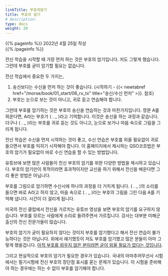 ```yaml
---
linkTitle: 부호의암기
title: 부호의 암기 
# description: 
type: docs
weight: 20
---
```

{{% pageinfo %}}
2022년 4월 25일 작성<br>
{{% /pageinfo %}}
<div oncontextmenu="return false" ondragstart="return false" onselectstart="return false">

전신 학습을 시작할 때 가장 먼저 하는 것은 부호의 암기입니다. 저도 그렇게 했습니다. 그런데 부호를 굳이 암기할 필요는 없습니다.

전신 학습에서 중요한 두 가지는,
1. 송신보다는 수신을 먼저 하는 것이 좋습니다. (시작하기 - {{< newtabref href="/morse/book/01_start/06_rx_tx" title="송신/수신 먼저" >}}. 참조)
2. 부호는 눈으로 보는 것이 아니고, 귀로 듣고 연습해야 합니다.

그런데 부호를 암기하는 것은 부호의 송신을 연습하는 것과 마찬가지입니다. 영문 A를 외운다면, A라는 부호가 ( . _ )라고 기억합니다. 이것은 송신을 하는 과정과 같습니다. 더구나 ( . _ )라는 부호를 귀로 듣는 것도 아니고, 눈으로 보거나 마음 속으로 그림을 그리게 됩니다.

전신 학습은 수신을 먼저 시작하는 것이 좋고, 수신 연습은 부호를 외울 필요없이 귀로 들으면서 부호를 익히기 시작해야 합니다. 이 홈페이지에서 제시하는 QSO코흐법은 부호의 암기가 필요없이 바로 수신 연습을 할 수 있는 방법입니다.

유튜브에 보면 많은 사람들이 전신 부호의 암기를 위한 다양한 방법을 제시하고 있습니다. 부호의 암기만이 목적이라면 효과적이지만 교신을 하기 위해서 전신을 배운다면 그리 좋은 방법은 아닙니다.

부호를 그림으로 암기하면 수신시에 하나의 과정을 더 거치게 됩니다. ( . _ )의 소리를 들으면 바로 A라고 하지 않고, 마음 속으로 ( . _ )라는 부호의 그림을 그린 다음 A를 기억해 냅니다. 시간이 더 걸리게 됩니다.

미국의 전신 클럽에서 전신을 가르치는 유튜브 영상을 보면 부호의 암기를 요구하지 않습니다. 부호를 모르는 사람에게 소리로 들려주면서 가르칩니다. 강사는 대부분 미해군 출신의 전신 전문가들이 많습니다.

부호의 암기가 굳이 필요하지 않다는 것이지 부호를 암기했다고 해서 전신 연습이 불가능하다는 것은 아닙니다. 위에서 얘기했듯이 저도 부호를 암기했고 많은 분들이 아마 그렇게 했을겁니다. <u>아직 부호를 외우지 않은 분이라면 굳이 외울 필요가 없다는 것입니다</u>.

그리고 현실적으로 부호의 암기가 필요한 경우가 있습니다. 국내의 아마추어무선사 시험에서는 필기시험에 전신 부호의 장단점 표시를 묻는 문제가 있습니다. 이 시험을 준비해야 하는 경우에는 하는 수 없이 부호를 암기해야 합니다.

</div>
